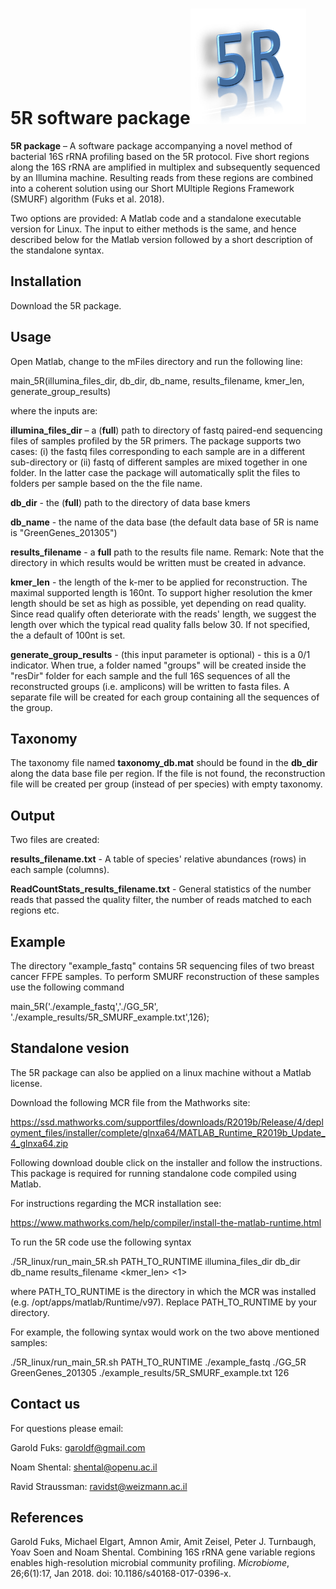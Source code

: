 5R software package![GitHub Logo](logo.png)
========================
**5R package** – A software package accompanying a novel method of bacterial 16S rRNA profiling based on the 5R protocol. Five short regions along the 16S rRNA are amplified in multiplex and subsequently sequenced by an Illumina machine. Resulting reads from these regions are combined into a coherent solution using our Short MUltiple Regions Framework (SMURF) algorithm (Fuks et al. 2018).

Two options are provided: A Matlab code and a standalone executable version for Linux.
The input to either methods is the same, and hence described below for the Matlab version followed by a short description of the standalone syntax.

Installation
------------
Download the 5R package.


Usage
-------
Open Matlab, change to the mFiles directory and run the following line:

main_5R(illumina_files_dir, db_dir, db_name, results_filename, kmer_len, generate_group_results)

where the inputs are:

**illumina_files_dir** – a (**full**) path to directory of fastq paired-end sequencing files of samples profiled by the 5R primers. The package supports two cases: (i) the fastq files  corresponding to each sample are in a different sub-directory or (ii) fastq of different samples are mixed together in one folder. In the latter case the package will automatically split the files to folders per sample based on the the file name.

**db_dir** - the (**full**) path to the directory of data base kmers

**db_name** - the name of the data base (the default data base of 5R is name is "GreenGenes_201305")

**results_filename** - a **full** path to the results file name. Remark: Note that the directory in which results would be written must be created in advance.

**kmer_len** - the length of the k-mer to be applied for reconstruction. The maximal supported length is 160nt. To support higher resolution the kmer length should be set as high as possible, yet depending on read quality. Since read qualify often deteriorate with the reads' length, we suggest the length over which the typical read quality falls below 30.
If not specified, the a default of 100nt is set.

**generate_group_results** - (this input parameter is optional) - this is a 0/1 indicator. When true, a folder named "groups" will be created inside the "resDir" folder for each sample and the full 16S sequences of all the reconstructed groups (i.e. amplicons) will be written to fasta files. A separate file will be created for each group containing all the sequences of the group.



Taxonomy
-------

The taxonomy file named **taxonomy_db.mat** should be found in the **db_dir** along the data base file per region. If the file is not found, the reconstruction file will be created per group (instead of per species) with empty taxonomy.


Output
-------
Two files are created:

**results_filename.txt** - A table of species' relative abundances (rows) in each sample (columns).

**ReadCountStats_results_filename.txt** - General statistics of the number reads that passed the quality filter, the number of reads matched to each regions etc.


Example
-------

The directory "example_fastq" contains 5R sequencing files of two breast cancer FFPE samples.
To perform SMURF reconstruction of these samples use the following command

main_5R('./example_fastq','./GG_5R', './example_results/5R_SMURF_example.txt',126);  


Standalone vesion
----------------
The 5R package can also be applied on a linux machine without a Matlab license.

Download the following MCR file from the Mathworks site:

https://ssd.mathworks.com/supportfiles/downloads/R2019b/Release/4/deployment_files/installer/complete/glnxa64/MATLAB_Runtime_R2019b_Update_4_glnxa64.zip

Following download double click on the installer and follow the instructions. This package is required for running standalone code compiled using Matlab.

For instructions regarding the MCR installation see:

https://www.mathworks.com/help/compiler/install-the-matlab-runtime.html




To run the 5R code use the following syntax

./5R_linux/run_main_5R.sh PATH_TO_RUNTIME illumina_files_dir db_dir  db_name  results_filename <kmer_len>  <1>

where PATH_TO_RUNTIME is the directory in which the MCR was installed (e.g. /opt/apps/matlab/Runtime/v97). Replace PATH_TO_RUNTIME by your directory.

For example, the following syntax would work on the two above mentioned samples:

./5R_linux/run_main_5R.sh PATH_TO_RUNTIME  ./example_fastq  ./GG_5R GreenGenes_201305 ./example_results/5R_SMURF_example.txt 126


Contact us
----------------
For questions please email:

Garold Fuks: garoldf@gmail.com

Noam Shental: shental@openu.ac.il

Ravid Straussman: ravidst@weizmann.ac.il



## References

Garold Fuks, Michael Elgart, Amnon Amir, Amit Zeisel, Peter J. Turnbaugh, Yoav Soen and Noam Shental. Combining 16S rRNA gene variable regions enables high-resolution microbial community profiling. *Microbiome*, 26;6(1):17, Jan 2018. doi: 10.1186/s40168-017-0396-x.

